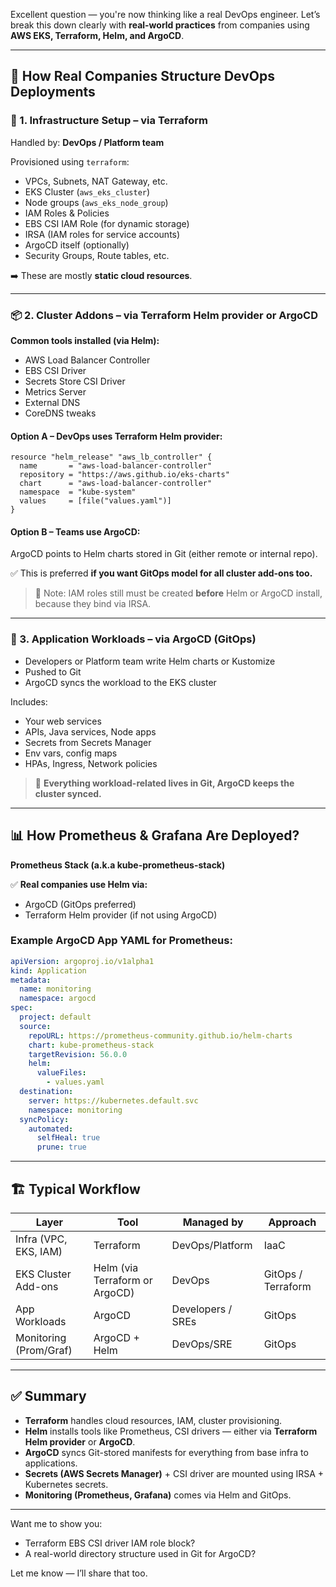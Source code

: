Excellent question — you're now thinking like a real DevOps engineer. Let’s break this down clearly with **real-world practices** from companies using **AWS EKS, Terraform, Helm, and ArgoCD**.

---

## 🔧 How Real Companies Structure DevOps Deployments

### 🧱 1. **Infrastructure Setup – via Terraform**

Handled by: **DevOps / Platform team**

Provisioned using `terraform`:

* VPCs, Subnets, NAT Gateway, etc.
* EKS Cluster (`aws_eks_cluster`)
* Node groups (`aws_eks_node_group`)
* IAM Roles & Policies
* EBS CSI IAM Role (for dynamic storage)
* IRSA (IAM roles for service accounts)
* ArgoCD itself (optionally)
* Security Groups, Route tables, etc.

➡️ These are mostly **static cloud resources**.

---

### 📦 2. **Cluster Addons – via Terraform Helm provider or ArgoCD**

**Common tools installed (via Helm):**

* AWS Load Balancer Controller
* EBS CSI Driver
* Secrets Store CSI Driver
* Metrics Server
* External DNS
* CoreDNS tweaks

#### Option A – DevOps uses Terraform Helm provider:

```hcl
resource "helm_release" "aws_lb_controller" {
  name       = "aws-load-balancer-controller"
  repository = "https://aws.github.io/eks-charts"
  chart      = "aws-load-balancer-controller"
  namespace  = "kube-system"
  values     = [file("values.yaml")]
}
```

#### Option B – Teams use ArgoCD:

ArgoCD points to Helm charts stored in Git (either remote or internal repo).

✅ This is preferred **if you want GitOps model for all cluster add-ons too.**

> 🧠 Note: IAM roles still must be created **before** Helm or ArgoCD install, because they bind via IRSA.

---

### 🚀 3. **Application Workloads – via ArgoCD (GitOps)**

* Developers or Platform team write Helm charts or Kustomize
* Pushed to Git
* ArgoCD syncs the workload to the EKS cluster

Includes:

* Your web services
* APIs, Java services, Node apps
* Secrets from Secrets Manager
* Env vars, config maps
* HPAs, Ingress, Network policies

> 📌 **Everything workload-related lives in Git, ArgoCD keeps the cluster synced.**

---

## 📊 How Prometheus & Grafana Are Deployed?

**Prometheus Stack (a.k.a kube-prometheus-stack)**

✅ **Real companies use Helm via:**

* ArgoCD (GitOps preferred)
* Terraform Helm provider (if not using ArgoCD)

### Example ArgoCD App YAML for Prometheus:

```yaml
apiVersion: argoproj.io/v1alpha1
kind: Application
metadata:
  name: monitoring
  namespace: argocd
spec:
  project: default
  source:
    repoURL: https://prometheus-community.github.io/helm-charts
    chart: kube-prometheus-stack
    targetRevision: 56.0.0
    helm:
      valueFiles:
        - values.yaml
  destination:
    server: https://kubernetes.default.svc
    namespace: monitoring
  syncPolicy:
    automated:
      selfHeal: true
      prune: true
```

---

## 🏗️ Typical Workflow

| Layer                  | Tool                           | Managed by        | Approach           |
| ---------------------- | ------------------------------ | ----------------- | ------------------ |
| Infra (VPC, EKS, IAM)  | Terraform                      | DevOps/Platform   | IaaC               |
| EKS Cluster Add-ons    | Helm (via Terraform or ArgoCD) | DevOps            | GitOps / Terraform |
| App Workloads          | ArgoCD                         | Developers / SREs | GitOps             |
| Monitoring (Prom/Graf) | ArgoCD + Helm                  | DevOps/SRE        | GitOps             |

---

## ✅ Summary

* **Terraform** handles cloud resources, IAM, cluster provisioning.
* **Helm** installs tools like Prometheus, CSI drivers — either via **Terraform Helm provider** or **ArgoCD**.
* **ArgoCD** syncs Git-stored manifests for everything from base infra to applications.
* **Secrets (AWS Secrets Manager)** + CSI driver are mounted using IRSA + Kubernetes secrets.
* **Monitoring (Prometheus, Grafana)** comes via Helm and GitOps.

---

Want me to show you:

* Terraform EBS CSI driver IAM role block?
* A real-world directory structure used in Git for ArgoCD?

Let me know — I’ll share that too.
